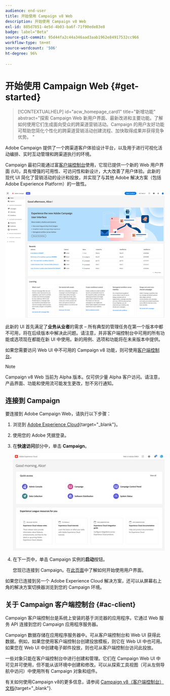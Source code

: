 ```yaml
---
audience: end-user
title: 开始使用 Campaign v8 Web
description: 开始使用 Campaign v8 Web
exl-id: 885d7851-4e5d-4b03-ba6f-71f90ede83e8
badge: label="Beta"
source-git-commit: 95d44fa2c44a346aad3aab1962e84917532cc966
workflow-type: tm+mt
source-wordcount: '506'
ht-degree: 96%

---
```


# 开始使用 Campaign Web {#get-started}

>[!CONTEXTUALHELP]
>id="acw_homepage_card1"
>title="新增功能"
>abstract="探索 Campaign Web 新用户界面、最新改进和主要功能。了解如何使用它们生成面向受众的跨渠道营销活动。Campaign 的用户友好功能可帮助您简化个性化的跨渠道营销活动创建流程、加快取得成果并获得竞争优势。 "


Adobe Campaign 提供了一个跨渠道客户体验设计平台，以及用于进行可视化活动编排、实时互动管理和跨渠道执行的环境。

Campaign 最初只能通过富[客户端控制台](#ac-client)使用，它现已提供一个新的 Web 用户界面 (UI)，具有增强的可用性、可访问性和新设计，大大改善了用户体验。此新的现代 UI 简化了营销活动的设计和投放，并实现了与其他 Adobe 解决方案（包括 Adobe Experience Platform）的一致性。

![](assets/home.png)

此新的 UI 首先满足了&#x200B;**业务从业者**&#x200B;的需求 – 所有典型的管理任务在第一个版本中都不可用，将在后续版本中解决此问题。请注意，并非客户端控制台中可用的所有功能或选项现在都能在新 UI 中使用。新的用例、选项和功能将在未来版本中提供。

如果您需要访问 Web UI 中不可用的 Campaign v8 功能，则可使用[客户端控制台](#ac-client)。


>[!NOTE]
>
>Campaign v8 Web 当前为 Alpha 版本。仅可供少量 Alpha 客户访问。请注意，产品界面、功能和使用流可能发生更改，恕不另行通知。

## 连接到 Campaign

要连接到 Adobe Campaign Web，请执行以下步骤：

1. 浏览到 [Adobe Experience Cloud](https://experience.adobe.com){target="_blank"}。
1. 使用您的 Adobe 凭据登录。
1. 在&#x200B;**快速访问**&#x200B;部分中，单击 **Campaign**。

   ![](assets/connect.png)

1. 在下一页中，单击 Campaign 实例的&#x200B;**启动**&#x200B;按钮。

   您现已连接到 Campaign。在[此页面](user-interface.md)中了解如何开始使用用户界面。

如果您已连接到另一个 Adobe Experience Cloud 解决方案，还可以从屏幕右上角的解决方案切换器浏览到您的 Campaign 环境。

## 关于 Campaign 客户端控制台 {#ac-client}

Campaign 客户端控制台是系统上安装的基于浏览器的应用程序。它通过 Web 服务 API 连接到您的 Campaign 应用程序服务器。

Campaign 数据存储在应用程序服务器中。可从客户端控制台和 Web UI 获得此数据。例如，如果您使用客户端控制台创建投放模板，则它在 Web UI 中也可用。如果您在 Web UI 中创建电子邮件投放，则也可从客户端控制台访问此投放。

一些对象只能在客户端控制台中进行创建和管理。它们在 Campaign Web UI 中可见并可使用，但不能从该环境中创建和修改。可以从探索工具视图（可从左侧导航中访问）中使用所有 Campaign 对象和组件。

有关如何使用Campaign v8的更多信息，请参阅 [Campaign v8（客户端控制台）文档](https://experienceleague.adobe.com/docs/campaign/campaign-v8/campaign-home.html?lang=zh-Hans){target="_blank"}.
